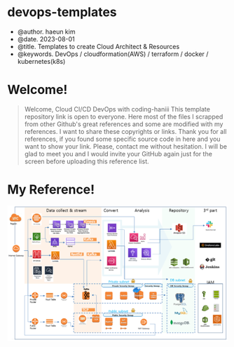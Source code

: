 # devops-templates
 - @author. haeun kim
 - @date.   2023-08-01
 - @title.  Templates to create Cloud Architect & Resources  
 - @keywords.  DevOps / cloudformation(AWS) / terraform / docker / kubernetes(k8s)

# Welcome! 

> Welcome, Cloud CI/CD DevOps with coding-haniii 
> This template repository link is open to everyone.
> Here most of the files I scrapped from other Github's great references and some are modified with my references. 
> I want to share these copyrights or links.
> Thank you for all references, if you found some specific source code in here and you want to show your link.
> Please, contact me without hesitation. 
> I will be glad to meet you and I would invite your GitHub again just for the screen before uploading this reference list.  

# My Reference! 

![캡처](/AWS_STUDY_20230401.png)
